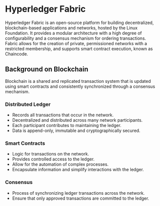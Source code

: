 # Hyperledger Fabric

Hyperledger Fabric is an open-source platform for building decentralized, blockchain-based applications and networks, hosted by the Linux Foundation.
It provides a modular architecture with a high degree of configurability and a consensus mechanism for ordering transactions.
Fabric allows for the creation of private, permissioned networks with a restricted membership, and supports smart contract execution, known as Chaincode.

## Background on Blockchain

Blockchain is a shared and replicated transaction system
that is updated using smart contracts
and consistently synchronized through a consensus mechanism.

### Distributed Ledger

- Records all transactions that occur in the network.
- Decentralized and distributed across many network participants.
- Each participant contributes to maintaining the ledger.
- Data is append-only, immutable and cryptographically secured.

### Smart Contracts

- Logic for transactions on the network.
- Provides controlled access to the ledger.
- Allow for the automation of complex processes.
- Encapsulate information and simplify interactions with the ledger.

### Consensus

- Process of synchronizing ledger transactions across the network.
- Ensure that only approved transactions are committed to the ledger.
